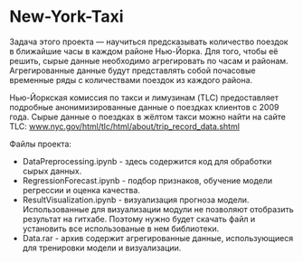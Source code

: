 # New-York-Taxi
Задача этого проекта — научиться предсказывать количество поездок в ближайшие часы в каждом районе Нью-Йорка. Для того, чтобы её решить, сырые данные необходимо агрегировать по часам и районам. Агрегированные данные будут представлять собой почасовые временные ряды с количествами поездок из каждого района.

Нью-Йоркская комиссия по такси и лимузинам (TLC) предоставляет подробные анонимизированные данные о поездках клиентов с 2009 года. Сырые данные о поездках в жёлтом такси можно найти на сайте TLC: www.nyc.gov/html/tlc/html/about/trip_record_data.shtml

Файлы проекта:
- DataPreprocessing.ipynb - здесь содержится код для обработки сырых данных.
- RegressionForecast.ipynb - подбор признаков, обучение модели регрессии и оценка качества.
- ResultVisualization.ipynb - визуализация прогноза модели. Использованные для визуализации модули не позволяют отобразить результат на гитхабе. Поэтому нужно будет скачать файл и установить все использованые в нем библиотеки.
- Data.rar - архив содержит агрегированные данные, использующиеся для тренировки модели и визуализации.
